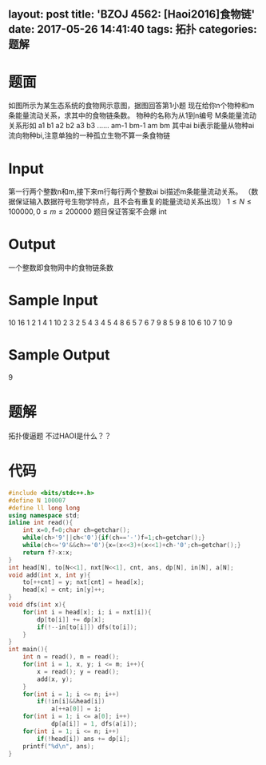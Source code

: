 layout: post
title: 'BZOJ 4562: [Haoi2016]食物链'
date: 2017-05-26 14:41:40
tags: 拓扑
categories: 题解
---
# 题面
如图所示为某生态系统的食物网示意图，据图回答第1小题
现在给你n个物种和m条能量流动关系，求其中的食物链条数。
物种的名称为从1到n编号
M条能量流动关系形如
a1 b1
a2 b2
a3 b3
......
am-1 bm-1
am bm
其中ai bi表示能量从物种ai流向物种bi,注意单独的一种孤立生物不算一条食物链


# Input
第一行两个整数n和m,接下来m行每行两个整数ai bi描述m条能量流动关系。
（数据保证输入数据符号生物学特点，且不会有重复的能量流动关系出现）
$1\leq N\leq 100000,0\leq m\leq 200000$
题目保证答案不会爆 int

# Output
一个整数即食物网中的食物链条数

# Sample Input
10 16
1 2
1 4
1 10
2 3
2 5
4 3
4 5
4 8
6 5
7 6
7 9
8 5
9 8
10 6
10 7
10 9

# Sample Output
9

# 题解
拓扑傻逼题
不过HAOI是什么？？

# 代码
```cpp
#include <bits/stdc++.h>
#define N 100007
#define ll long long
using namespace std;
inline int read(){
	int x=0,f=0;char ch=getchar();
	while(ch>'9'||ch<'0'){if(ch=='-')f=1;ch=getchar();}
	while(ch<='9'&&ch>='0'){x=(x<<3)+(x<<1)+ch-'0';ch=getchar();}
	return f?-x:x;
}
int head[N], to[N<<1], nxt[N<<1], cnt, ans, dp[N], in[N], a[N];
void add(int x, int y){
	to[++cnt] = y; nxt[cnt] = head[x];
	head[x] = cnt; in[y]++;
}
void dfs(int x){
	for(int i = head[x]; i; i = nxt[i]){
		dp[to[i]] += dp[x];
		if(!--in[to[i]]) dfs(to[i]);
	}
}
int main(){
	int n = read(), m = read();
	for(int i = 1, x, y; i <= m; i++){
		x = read(); y = read();
		add(x, y);
	}
	for(int i = 1; i <= n; i++)
		if(!in[i]&&head[i])
			a[++a[0]] = i;
	for(int i = 1; i <= a[0]; i++)
			dp[a[i]] = 1, dfs(a[i]);
	for(int i = 1; i <= n; i++)
		if(!head[i]) ans += dp[i];
	printf("%d\n", ans);
}
```